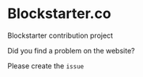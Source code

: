# Blockstarter.co

Blockstarter contribution project

Did you find a problem on the website?

Please create the `issue` 
